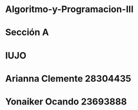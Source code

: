 # Algoritmo-y-Programacion-III
# Sección A
# IUJO
# Arianna Clemente 28304435
# Yonaiker Ocando 23693888
